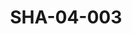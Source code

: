 ---
pid: SHA-04-003
title: SHA-04-003
language: en
original_label: 
rights: Sharhabil Ahmed
location_of_original: Sharhabil Ahmed
photographer_or_studio: 
scanned_from: photograph 10.1 by 15.1
_date: 1964-1965
location: Khartoum, Educational Publishing House
description: 'Sharhabil Ahmed with al Subyan '
additional_notes: 
permission_display: 'yes'
on_server: 'no'
on_website: 'no'
permalink: /photopages/en/SHA-04-003.html
layout: photo-page
---